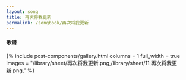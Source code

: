 ```yaml
---
layout: song
title: 再次将我更新
permalink: /songbook/再次将我更新
---
```


#### 歌谱

{% include post-components/gallery.html
    columns = 1
    full_width = true
    images = "/library/sheet/再次将我更新.png,/library/sheet/11 再次将我更新.png,"
%}
